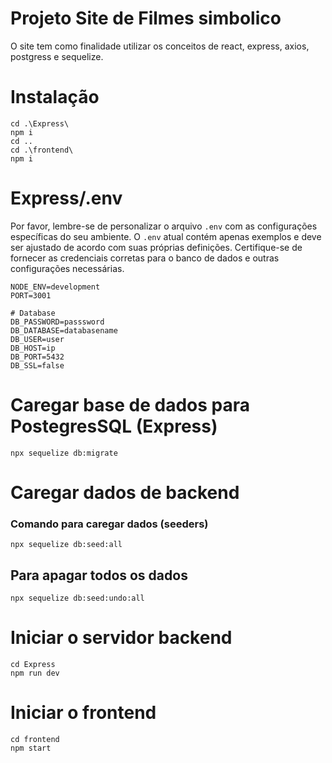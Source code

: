 # Projeto Site de Filmes simbolico
O site tem como finalidade utilizar os conceitos de react, express, axios, postgress e sequelize. 

# Instalação
```
cd .\Express\
npm i
cd ..
cd .\frontend\
npm i
```
# Express/.env
Por favor, lembre-se de personalizar o arquivo `.env` com as configurações específicas do seu ambiente. O `.env` atual contém apenas exemplos e deve ser ajustado de acordo com suas próprias definições. Certifique-se de fornecer as credenciais corretas para o banco de dados e outras configurações necessárias.
```
NODE_ENV=development
PORT=3001

# Database
DB_PASSWORD=passsword
DB_DATABASE=databasename
DB_USER=user
DB_HOST=ip
DB_PORT=5432
DB_SSL=false
```
# Caregar base de dados para PostegresSQL (Express)
```
npx sequelize db:migrate
```
# Caregar dados de backend
### Comando para caregar dados (seeders)
```
npx sequelize db:seed:all
```
## Para apagar todos os dados
```
npx sequelize db:seed:undo:all
```

# Iniciar o servidor backend
```
cd Express
npm run dev
```

# Iniciar o frontend
```
cd frontend
npm start
```
